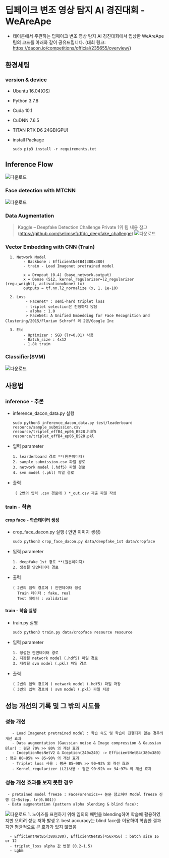 # 딥페이크 변조 영상 탐지 AI 경진대회 - WeAreApe
-  데이콘에서 주관하는 딥페이크 변조 영상 탐지 AI 경진대회에서 입상한 WeAreApe 팀의 코드를 아래와 같이 공유드립니다.
(대회 링크: https://dacon.io/competitions/official/235655/overview/)

## 환경세팅
### version & device
- Ubuntu 16.04(OS)
- Python 3.7.8
- Cuda 10.1
- CuDNN 7.6.5
- TITAN RTX D6 24GB(GPU)
- install Package

      sudo pip3 install -r requirements.txt
      
     
## Inference Flow
![다운로드](https://user-images.githubusercontent.com/78020215/105839279-9926c780-6014-11eb-9e38-375e426a8291.png)

### Face detection with MTCNN
![다운로드](https://user-images.githubusercontent.com/78020215/105839585-13574c00-6015-11eb-9779-e6746e597107.png)

### Data Augmentation
> Kaggle – Deepfake Detection Challenge Private 1위 팀 내용 참고 (https://github.com/selimsef/dfdc_deepfake_challenge)
![다운로드](https://user-images.githubusercontent.com/78020215/105839801-59acab00-6015-11eb-923b-b792518302dc.png)

### Vector Embedding with CNN (Train)
      1. Network Model
            - Backbone : EfficientNetB4(380x380)
            - train - Load Imagenet pretrained model

            x = Dropout (0.4) (base_network.output)
            x = Dense (512, kernel_regularizer=l2_regularizer (regu_weight), activation=None) (x)
            outputs = tf.nn.l2_normalize (x, 1, 1e-10)
            
      2. Loss
             - Facenet* : semi-hard triplet loss 
             - triplet selection은 진행하지 않음
             - alpha : 1.0
             > FaceNet: A Unified Embedding for Face Recognition and Clustering/2015/Florian Schroff 외 2명/Google Inc
             
      3. Etc
            - Optimizer : SGD (lr=0.01) 사용
            - Batch_size : 4x12 
            - 1.8k train      

### Classifier(SVM)
![다운로드](https://user-images.githubusercontent.com/78020215/105840829-fde32180-6016-11eb-85fe-45c2f6d97e29.png)

## 사용법
### inference - 추론
  - inference_dacon_data.py 실행

        sudo python3 inference_dacon_data.py test/leaderboard resource/sample_submission.csv resource/triplet_effB4_ep06_BS28.hdf5 resource/triplet_effB4_ep06_BS28.pkl

  - 입력 parameter

        1. learderboard 경로 **(원본이미지) 
        2. sample_submission.csv 파일 경로
        3. network model (.hdf5) 파일 경로
        4. svm model (.pkl) 파일 경로 

  - 출력

         ( 2번의 입력 .csv 경로에 ) *_out.csv 제출 파일 작성


### train - 학습

#### crop face - 학습데이터 생성

  - crop_face_dacon.py 실행 ( 안면 이미지 생성)

        sudo python3 crop_face_dacon.py data/deepfake_1st data/cropface

  - 입력 parameter
  
        1. deepfake_1st 경로 **(원본이미지)
        2. 생성될 안면데이터 경로

  - 출력
  
        ( 2번의 입력 경로에 ) 안면데이터 생성
          Train 데이터 : fake, real
          Test 데이터 : validation


#### train - 학습 실행

  - train.py 실행

        sudo python3 train.py data/cropface resource resource

  - 입력 parameter
  
        1. 생성한 안면데이터 경로
        2. 저장될 network model (.hdf5) 파일 경로
        3. 저장될 svm model (.pkl) 파일 경로 

  - 출력
  
        ( 2번의 입력 경로에 ) network model (.hdf5) 파일 저장
        ( 3번의 입력 경로에 ) svm model (.pkl) 파일 저장


## 성능 개선의 기록 및 그 밖의 시도들 
### 성능 개선
       - Load Imagenet pretrained model : 학습 속도 및 학습이 진행되지 않는 경우의 개선 효과
       - Data augmentation (Gaussian noise & Image compression & Gaussian Blur) : 평균 70% >> 80% 의 개선 효과
       - InceptionResNetV2 & Xception(240x240) -> EfficientNetB4(380x380) : 평균 80~85% >> 85~90% 의 개선 효과
       - Triplet loss 사용 : 평균 85~90% >> 90~92% 의 개선 효과
       - Kernel_regularizer (L2)사용 : 평균 90~92% >> 94~97% 의 개선 효과
       
### 성능 개선 효과를 보지 못한 경우
     - pretained model freeze : FaceForensics++ 논문 참고하여 Model freeze 진행 (2~5step, lr(0.001))
     - Data augmentation (pattern alpha blending & blind face): 
![다운로드](https://user-images.githubusercontent.com/78020215/105841396-dc366a00-6017-11eb-82e5-a447e348eb34.png)
            1. 노이즈를 표현하기 위해 임의의 패턴을 blending하여 학습에 활용하였지만 오히려 성능 저하 발생
            2. best accuracy는 blind face를 이용하여 학습한 결과지만 평균적으로 큰 효과가 있지 않았음

      - EfficientNetB5(380x380), EfficientNetB5(456x456) : batch size 16 or 12
      - triplet_loss alpha 값 변경 (0.2~1.5)
      - Lgbm
